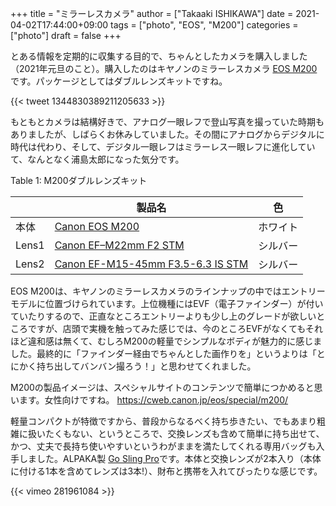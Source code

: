 +++
title = "ミラーレスカメラ"
author = ["Takaaki ISHIKAWA"]
date = 2021-04-02T17:44:00+09:00
tags = ["photo", "EOS", "M200"]
categories = ["photo"]
draft = false
+++

とある情報を定期的に収集する目的で、ちゃんとしたカメラを購入しました（2021年元旦のこと）。購入したのはキヤノンのミラーレスカメラ [EOS M200](https://cweb.canon.jp/eos/lineup/m200/) です。パッケージとしてはダブルレンズキットですね。

{{< tweet 1344830389211205633 >}}

もともとカメラは結構好きで、アナログ一眼レフで登山写真を撮っていた時期もありましたが、しばらくお休みしていました。その間にアナログからデジタルに時代は代わり、そして、デジタル一眼レフはミラーレス一眼レフに進化していて、なんとなく浦島太郎になった気分です。

<div class="table-caption">
  <span class="table-number">Table 1</span>:
  M200ダブルレンズキット
</div>

|       | 製品名                                                                                                      | 色   |
|-------|----------------------------------------------------------------------------------------------------------|-----|
| 本体  | [Canon EOS M200](https://cweb.canon.jp/eos/lineup/m200/spec.html)                                           | ホワイト |
| Lens1 | [Canon EF–M22mm F2 STM](https://cweb.canon.jp/ef/lineup/ef-m/ef-m22-f2stm/spec.html)                        | シルバー |
| Lens2 | [Canon EF-M15-45mm F3.5-6.3 IS STM](https://cweb.canon.jp/ef/lineup/ef-m/ef-m15-45-f35-63-is-stm/spec.html) | シルバー |

EOS M200は、キヤノンのミラーレスカメラのラインナップの中ではエントリーモデルに位置づけられています。上位機種にはEVF（電子ファインダー）が付いていたりするので、正直なところエントリーよりも少し上のグレードが欲しいところですが、店頭で実機を触ってみた感じでは、今のところEVFがなくてもそれほど違和感は無くて、むしろM200の軽量でシンプルなボディが魅力的に感じました。最終的に「ファインダー経由でちゃんとした画作りを」というよりは「とにかく持ち出してバンバン撮ろう！」と思わせてくれました。

M200の製品イメージは、スペシャルサイトのコンテンツで簡単につかめると思います。女性向けですね。
<https://cweb.canon.jp/eos/special/m200/>

軽量コンパクトが特徴ですから、普段からなるべく持ち歩きたい、でもあまり粗雑に扱いたくもない、というところで、交換レンズも含めて簡単に持ち出せて、かつ、丈夫で長持ち使いやすいというわがままを満たしてくれる専用バッグも入手しました。ALPAKA製 [Go Sling Pro](https://tyomac.com/GoSlingPro/)です。本体と交換レンズが2本入り（本体に付ける1本を含めてレンズは3本!）、財布と携帯を入れてぴったりな感じです。

{{< vimeo 281961084 >}}
